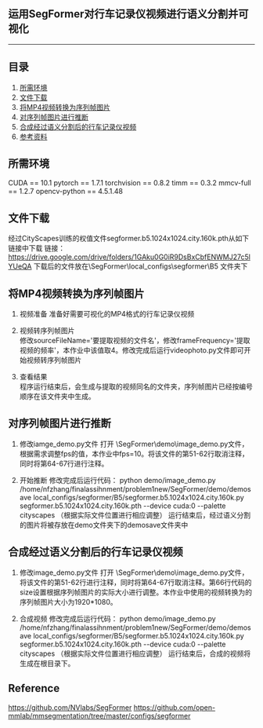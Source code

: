## 运用SegFormer对行车记录仪视频进行语义分割并可视化
---

## 目录
1. [所需环境](#所需环境)
2. [文件下载](#文件下载)
3. [将MP4视频转换为序列帧图片](#将MP4视频转换为序列帧图片)
4. [对序列帧图片进行推断](#对序列帧图片进行推断)
5. [合成经过语义分割后的行车记录仪视频](#合成经过语义分割后的行车记录仪视频)
6. [参考资料](#Reference)


## 所需环境
CUDA == 10.1 
pytorch == 1.7.1
torchvision == 0.8.2
timm == 0.3.2
mmcv-full == 1.2.7
opencv-python == 4.5.1.48

## 文件下载
经过CityScapes训练的权值文件segformer.b5.1024x1024.city.160k.pth从如下链接中下载
链接：https://drive.google.com/drive/folders/1GAku0G0iR9DsBxCbfENWMJ27c5lYUeQA
下载后的文件放在\SegFormer\local_configs\segformer\B5 文件夹下

## 将MP4视频转换为序列帧图片
1. 视频准备
准备好需要可视化的MP4格式的行车记录仪视频   
  
2. 视频转序列帧图片  
修改sourceFileName='要提取视频的文件名'，修改frameFrequency='提取视频的频率'，本作业中该值取4。修改完成后运行videophoto.py文件即可开始视频转序列帧图片

3. 查看结果  
程序运行结束后，会生成与提取的视频同名的文件夹，序列帧图片已经按编号顺序在该文件夹中生成。   
 
 
## 对序列帧图片进行推断
1. 修改iamge_demo.py文件
打开 \SegFormer\demo\image_demo.py文件，根据需求调整fps的值，本作业中fps=10。将该文件的第51-62行取消注释，同时将第64-67行进行注释。

2. 开始推断
修改完成后运行代码：
python demo/image_demo.py /home/nfzhang/finalassihnment/problem1new/SegFormer/demo/demosave local_configs/segformer/B5/segformer.b5.1024x1024.city.160k.py segformer.b5.1024x1024.city.160k.pth --device cuda:0 --palette cityscapes
（根据实际文件位置进行相应调整）
运行结束后，经过语义分割的图片将被存放在demo文件夹下的demosave文件夹中

## 合成经过语义分割后的行车记录仪视频
1. 修改image_demo.py文件
打开 \SegFormer\demo\image_demo.py文件，将该文件的第51-62行进行注释，同时将第64-67行取消注释。第66行代码的size设置根据序列帧图片的实际大小进行调整。本作业中使用的视频转换为的序列帧图片大小为1920*1080。

2. 合成视频
修改完成后运行代码：
python demo/image_demo.py /home/nfzhang/finalassihnment/problem1new/SegFormer/demo/demosave local_configs/segformer/B5/segformer.b5.1024x1024.city.160k.py segformer.b5.1024x1024.city.160k.pth --device cuda:0 --palette cityscapes
（根据实际文件位置进行相应调整）
运行结束后，合成的视频将生成在根目录下。

## Reference
https://github.com/NVlabs/SegFormer
https://github.com/open-mmlab/mmsegmentation/tree/master/configs/segformer